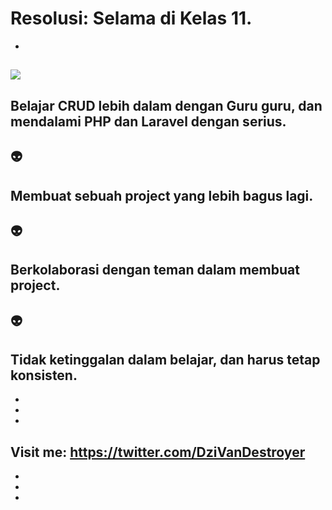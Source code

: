 # Resolusi: Selama di Kelas 11.
-
![](http://i.imgur.com/60bts.gif)
-
Belajar CRUD lebih dalam dengan Guru guru, dan mendalami PHP dan Laravel   dengan serius.
-
👽
-
Membuat sebuah project yang lebih bagus lagi.
-
👽
-
Berkolaborasi dengan teman dalam membuat project.
-
👽
-
Tidak ketinggalan dalam belajar, dan harus tetap konsisten.
-
-
-
-
Visit me: https://twitter.com/DziVanDestroyer
-
-
-
-
